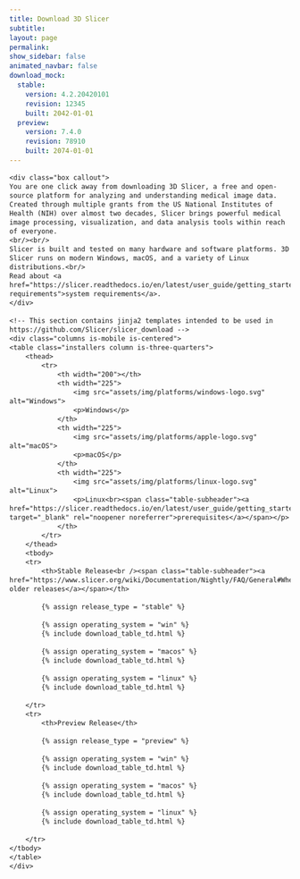 ```yaml
---
title: Download 3D Slicer
subtitle:
layout: page
permalink:
show_sidebar: false
animated_navbar: false
download_mock:
  stable:
    version: 4.2.20420101
    revision: 12345
    built: 2042-01-01
  preview:
    version: 7.4.0
    revision: 78910
    built: 2074-01-01
---
```

<div class="download" markdown="0">


    <div class="box callout">
    You are one click away from downloading 3D Slicer, a free and open-source platform for analyzing and understanding medical image data.
    Created through multiple grants from the US National Institutes of Health (NIH) over almost two decades, Slicer brings powerful medical image processing, visualization, and data analysis tools within reach of everyone.
    <br/><br/>
    Slicer is built and tested on many hardware and software platforms. 3D Slicer runs on modern Windows, macOS, and a variety of Linux distributions.<br/>
    Read about <a href="https://slicer.readthedocs.io/en/latest/user_guide/getting_started.html#system-requirements">system requirements</a>.
    </div>

    <!-- This section contains jinja2 templates intended to be used in https://github.com/Slicer/slicer_download -->
    <div class="columns is-mobile is-centered">
    <table class="installers column is-three-quarters">
        <thead>
            <tr>
                <th width="200"></th>
                <th width="225">
                    <img src="assets/img/platforms/windows-logo.svg" alt="Windows">
                    <p>Windows</p>
                </th>
                <th width="225">
                    <img src="assets/img/platforms/apple-logo.svg" alt="macOS">
                    <p>macOS</p>
                </th>
                <th width="225">
                    <img src="assets/img/platforms/linux-logo.svg" alt="Linux">
                    <p>Linux<br><span class="table-subheader"><a href="https://slicer.readthedocs.io/en/latest/user_guide/getting_started.html#linux" target="_blank" rel="noopener noreferrer">prerequisites</a></span></p>
                </th>
            </tr>
        </thead>
        <tbody>
        <tr>
            <th>Stable Release<br /><span class="table-subheader"><a href="https://www.slicer.org/wiki/Documentation/Nightly/FAQ/General#Where_can_I_download_Slicer.3F">access older releases</a></span></th>

            {% assign release_type = "stable" %}

            {% assign operating_system = "win" %}
            {% include download_table_td.html %}

            {% assign operating_system = "macos" %}
            {% include download_table_td.html %}

            {% assign operating_system = "linux" %}
            {% include download_table_td.html %}

        </tr>
        <tr>
            <th>Preview Release</th>

            {% assign release_type = "preview" %}

            {% assign operating_system = "win" %}
            {% include download_table_td.html %}

            {% assign operating_system = "macos" %}
            {% include download_table_td.html %}

            {% assign operating_system = "linux" %}
            {% include download_table_td.html %}

        </tr>
    </tbody>
    </table>
    </div>
</div>
